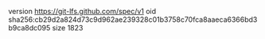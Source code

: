 version https://git-lfs.github.com/spec/v1
oid sha256:cb29d2a824d73c9d962ae239328c01b3758c70fca8aaeca6366bd3b9ca8dc095
size 1823
